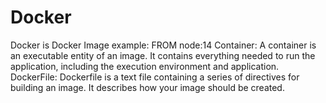 # Docker
Docker is Docker
Image example: FROM node:14
Container: A container is an executable entity of an image. It contains everything needed to run the application, including the execution environment and application.
DockerFile: Dockerfile is a text file containing a series of directives for building an image. It describes how your image should be created.
